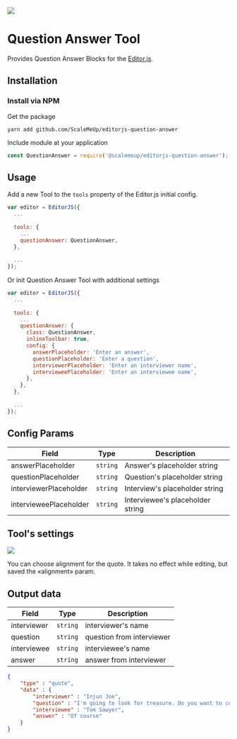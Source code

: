 ![](https://badgen.net/badge/Editor.js/v2.0/blue)

# Question Answer Tool

Provides Question Answer Blocks for the [Editor.js](https://editorjs.io).

## Installation

### Install via NPM

Get the package

```shell
yarn add github.com/ScaleMeUp/editorjs-question-answer
```

Include module at your application

```javascript
const QuestionAnswer = require('@scalemeup/editorjs-question-answer');
```

## Usage

Add a new Tool to the `tools` property of the Editor.js initial config.

```javascript
var editor = EditorJS({
  ...
  
  tools: {
    ...
    questionAnswer: QuestionAnswer,
  },
  
  ...
});
```

Or init Question Answer Tool with additional settings

```javascript
var editor = EditorJS({
  ...
  
  tools: {
    ...
    questionAnswer: {
      class: QuestionAnswer,
      inlineToolbar: true,
      config: {
        answerPlaceholder: 'Enter an answer',
        questionPlaceholder: 'Enter a question',
        interviewerPlaceholder: 'Enter an interviewer name',
        intervieweePlaceholder: 'Enter an interviewee name',
      },
    },
  },
  
  ...
});
```

## Config Params

| Field                     | Type     | Description                        |
| ------------------------- | -------- | ---------------------------------- |
| answerPlaceholder         | `string` | Answer's placeholder string        |
| questionPlaceholder       | `string` | Question's placeholder string      |
| interviewerPlaceholder    | `string` | Interview's placeholder string     |
| intervieweePlaceholder    | `string` | Interviewee's placeholder string   |

## Tool's settings

![](https://capella.pics/0db5d4de-c431-4cc2-90bf-bb1f4feec5df.jpg)

You can choose alignment for the quote. It takes no effect while editing, but saved the «alignment» param.

## Output data

| Field         | Type     | Description                |
| ------------- | -------- | -------------------------- |
| interviewer   | `string` | interviewer's name         |
| question      | `string` | question from interviewer  |
| interviewee   | `string` | interviewee's name         |
| answer        | `string` | answer from interviewer    |


```json
{
    "type" : "quote",
    "data" : {
        "interviewer" : "Injun Joe",
        "question" : "I'm going to look for treasure. Do you want to come with me?",
        "interviewee" : "Tom Sawyer",
        "answer" : "Of course"
    }
}
```
